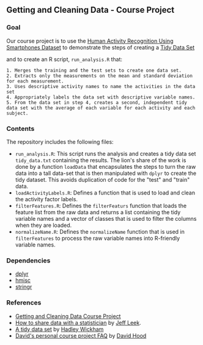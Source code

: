 ## Getting and Cleaning Data - Course Project

### Goal

Our course project is to use the [Human Activity Recognition Using Smartphones Dataset](https://d396qusza40orc.cloudfront.net/getdata%2Fprojectfiles%2FUCI%20HAR%20Dataset.zip) to demonstrate the steps of creating a [Tidy Data Set]()

and to create an R script, `run_analysis.R` that:

    1. Merges the training and the test sets to create one data set.
    2. Extracts only the measurements on the mean and standard deviation for each measurement. 
    3. Uses descriptive activity names to name the activities in the data set
    4. Appropriately labels the data set with descriptive variable names. 
    5. From the data set in step 4, creates a second, independent tidy data set with the average of each variable for each activity and each subject.


### Contents

The repository includes the following files:

* `run_analysis.R`: This script runs the analysis and creates a tidy data set `tidy_data.txt` containing the results. The lion's share of the work is done by a function `loadData` that encapsulates the steps to turn the raw data into a tall data-set that is then manipulated with `dplyr` to create the tidy dataset. This avoids duplication of code for the "test" and "train" data. 
* `loadActivityLabels.R`: Defines a function that is used to load and clean the activity factor labels.
* `filterFeatures.R`: Defines the `filterFeaturs` function that loads the feature list from the raw data and returns a list containing the tidy variable names and a vector of classes that is used to filter the columns when they are loaded. 
* `normalizeName.R`: Defines the `normalizeName` function that is used in `filterFeatures` to process the raw variable names into R-friendly variable names.

### Dependencies

* [dplyr][]
* [hmisc][]
* [stringr][]

### References

* [Getting and Cleaning Data Course Project][course-project]
* [How to share data with a statistician](https://github.com/jtleek/datasharing/blob/master/README.md) by [Jeff Leek](http://jtleek.com).
* [A tidy data set][tidy-data] by [Hadley Wickham](http://had.co.nz/)
* [David's personal course project FAQ](https://class.coursera.org/getdata-014/forum/thread?thread_id=30) by [David Hood](https://class.coursera.org/getdata-014/forum/profile?user_id=134866)

[dplyr]: http://cran.r-project.org/web/packages/dplyr/index.html      (`dplyr`)
[hmisc]: http://cran.r-project.org/web/packages/Hmisc/index.html      (`Hmisc`)
[stringr]: http://cran.r-project.org/web/packages/stringr/index.html  (`stringr`)
[tidy-data]: http://vita.had.co.nz/papers/tidy-data.pdf               "A Tidy Data Set"
[course-project]: https://class.coursera.org/getdata-014/human_grading/view/courses/973501/assessments/3/submissions
